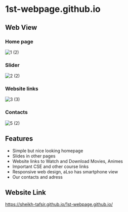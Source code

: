 # 1st-webpage.github.io

## Web View

### Home page
![1 (2)](https://user-images.githubusercontent.com/83116065/140510756-5aeeed4a-6ea7-4bf2-a004-21023dbbb980.JPG)

### Slider
![2 (2)](https://user-images.githubusercontent.com/83116065/140510908-aeb3545b-1044-4b06-86e0-212534f9534d.JPG)

### Website links
![3 (3)](https://user-images.githubusercontent.com/83116065/140511007-d5f78aaf-479f-4a9a-92ab-1a7a71d4c0fe.JPG)

### Contacts
![5 (2)](https://user-images.githubusercontent.com/83116065/140511072-447ddd02-7ceb-48f1-942a-41880a391ffc.JPG)

## Features
- Simple but nice looking homepage
- Slides in other pages
- Website links to Watch and Download Movies, Animes
- Important CSE and other course links
- Responsive web design, aLso has smartphone view
- Our contacts and adress

## Website Link
https://sheikh-tafsir.github.io/1st-webpage.github.io/
